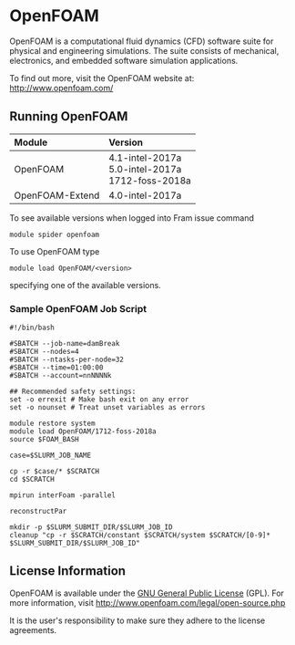 # OpenFOAM
OpenFOAM is a computational fluid dynamics (CFD) software suite for physical and
engineering simulations. The suite consists of mechanical, electronics, and
embedded software simulation applications.

To find out more, visit the OpenFOAM website at: http://www.openfoam.com/

## Running OpenFOAM

| Module     | Version     |
| :------------- | :------------- |
| OpenFOAM |4.1-intel-2017a <br>5.0-intel-2017a <br>1712-foss-2018a <br>|
| OpenFOAM-Extend |4.0-intel-2017a |

To see available versions when logged into Fram issue command

    module spider openfoam
    
To use OpenFOAM type

    module load OpenFOAM/<version>

specifying one of the available versions.

### Sample OpenFOAM Job Script
```
#!/bin/bash

#SBATCH --job-name=damBreak
#SBATCH --nodes=4
#SBATCH --ntasks-per-node=32
#SBATCH --time=01:00:00
#SBATCH --account=nnNNNNk

## Recommended safety settings:
set -o errexit # Make bash exit on any error
set -o nounset # Treat unset variables as errors

module restore system
module load OpenFOAM/1712-foss-2018a
source $FOAM_BASH

case=$SLURM_JOB_NAME

cp -r $case/* $SCRATCH
cd $SCRATCH

mpirun interFoam -parallel

reconstructPar

mkdir -p $SLURM_SUBMIT_DIR/$SLURM_JOB_ID
cleanup "cp -r $SCRATCH/constant $SCRATCH/system $SCRATCH/[0-9]* $SLURM_SUBMIT_DIR/$SLURM_JOB_ID"

```

## License Information

OpenFOAM is available under the [GNU General Public License](https://www.gnu.org/licenses/gpl.html) (GPL). For more information, visit http://www.openfoam.com/legal/open-source.php

It is the user's responsibility to make sure they adhere to the license agreements.
